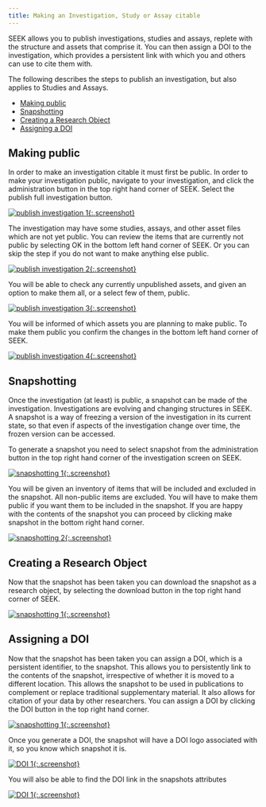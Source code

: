 ```yaml
---
title: Making an Investigation, Study or Assay citable
---
```


SEEK allows you to publish investigations, studies and assays, replete with the structure and assets that comprise it. You can then assign a DOI to the investigation, which provides a persistent link with which you and others can use to cite them with. 

The following describes the steps to publish an investigation, but also applies to Studies and Assays.

* [Making public](#making-public)
* [Snapshotting](#snapshotting)
* [Creating a Research Object](#creating-a-research-object)
* [Assigning a DOI](#assigning-a-doi)

## Making public
In order to make an investigation citable it must first be public. In order to make your investigation public, navigate to your investigation, and click the administration button in the top right hand corner of SEEK. Select the publish full investigation button.

[![publish investigation 1](/images/user-guide/publish_investigation_1.png){:.screenshot}](/images/user-guide/publish_investigation_1.png)

The investigation may have some studies, assays, and other asset files which are not yet public. You can review the items that are currently not public by selecting OK in the bottom left hand corner of SEEK. Or you can skip the step if you do not want to make anything else public.

[![publish investigation 2](/images/user-guide/publish_investigation_2.png){:.screenshot}](/images/user-guide/publish_investigation_2.png)

You will be able to check any currently unpublished assets, and given an option to make them all, or a select few of them, public.

[![publish investigation 3](/images/user-guide/publish_investigation_3.png){:.screenshot}](/images/user-guide/publish_investigation_3.png)

You will be informed of which assets you are planning to make public. To make them public you confirm the changes in the bottom left hand corner of SEEK.

[![publish investigation 4](/images/user-guide/publish_investigation_4.png){:.screenshot}](/images/user-guide/publish_investigation_4.png)

## Snapshotting
Once the investigation (at least) is public, a snapshot can be made of the investigation. Investigations are evolving and changing structures in SEEK. A snapshot is a way of freezing a version of the investigation in its current state, so that even if aspects of the investigation change over time, the frozen version can be accessed.

To generate a snapshot you need to select snapshot from the administration button in the top right hand corner of the investigation screen on SEEK.

[![snapshotting 1](/images/user-guide/snapshotting_1.png){:.screenshot}](/images/user-guide/snapshotting_1.png)

You will be given an inventory of items that will be included and excluded in the snapshot. All non-public items are excluded. You will have to make them public if you want them to be included in the snapshot. If you are happy with the contents of the snapshot you can proceed by clicking make snapshot in the bottom right hand corner.

[![snapshotting 2](/images/user-guide/snapshotting_2.png){:.screenshot}](/images/user-guide/snapshotting_2.png)

## Creating a Research Object
Now that the snapshot has been taken you can download the snapshot as a research object, by selecting the download button in the top right hand corner of SEEK.

[![snapshotting 1](/images/user-guide/snapshotting_1.png){:.screenshot}](/images/user-guide/snapshotting_1.png)

## Assigning a DOI
Now that the snapshot has been taken you can assign a DOI, which is a persistent identifier, to the snapshot. This allows you to persistently link to the contents of the snapshot, irrespective of whether it is moved to a different location. This allows the snapshot to be used in publications to complement or replace traditional supplementary material. It also allows for citation of your data by other researchers. You can assign a DOI by clicking the DOI button in the top right hand corner.

[![snapshotting 1](/images/user-guide/snapshotting_1.png){:.screenshot}](/images/user-guide/snapshotting_1.png)

Once you generate a DOI, the snapshot will have a DOI logo associated with it, so you know which snapshot it is.

[![DOI 1](/images/user-guide/DOI_1.png){:.screenshot}](/images/user-guide/DOI_1.png)

You will also be able to find the DOI link in the snapshots attributes

[![DOI 1](/images/user-guide/DOI_2.png){:.screenshot}](/images/user-guide/DOI_2.png)